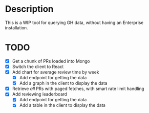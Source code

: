 # Description

This is a WIP tool for querying GH data, without having an Enterprise installation.

# TODO

- [x] Get a chunk of PRs loaded into Mongo
- [x] Switch the client to React
- [x] Add chart for average review time by week
	- [x] Add endpoint for getting the data
	- [x] Add a graph in the client to display the data
- [x] Retrieve _all_ PRs with paged fetches, with smart rate limit handling
- [x] Add reviewing leaderboard
	- [x] Add endpoint for getting the data
	- [x] Add a table in the client to display the data
